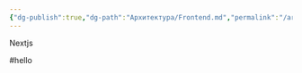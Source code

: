 ```yaml
---
{"dg-publish":true,"dg-path":"Архитектура/Frontend.md","permalink":"/arhitektura/frontend/","noteIcon":""}
---
```


Nextjs

#hello